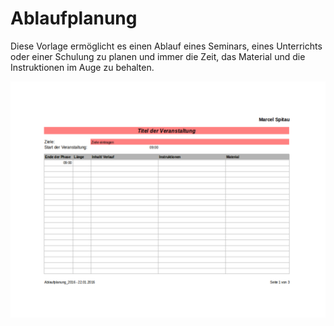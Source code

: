 # Ablaufplanung

Diese Vorlage ermöglicht es einen Ablauf eines Seminars, eines Unterrichts oder einer Schulung zu planen und immer die Zeit, das Material und die Instruktionen im Auge zu behalten.


![Screenshot der noch nicth ausgefüllten Tabelle](screenshot01.png)
